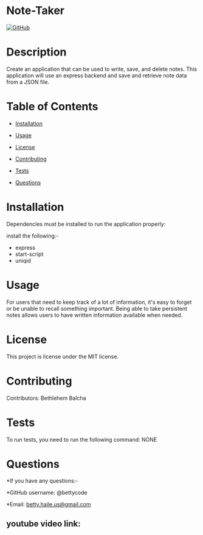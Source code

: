 # Note-Taker


[![GitHub](https://img.shields.io/github/license/bettycode/Note-Taker?logo=MIT&style=plastic)](https://github.com/BB/Note-Taker)

# Description

Create an application that can be used to write, save, and delete notes. This application will use an express backend and save and retrieve note data from a JSON file.


# Table of Contents

* [Installation](#installation)

* [Usage](#usage)

* [License](#license)

* [Contributing](#contributing)

* [Tests](#tests)

* [Questions](#questions)

# Installation

Dependencies must be installed to run the application properly: 

install the following:-

* express
* start-script
* uniqid

# Usage

For users that need to keep track of a lot of information, it's easy to forget or be unable to recall something important. Being able to take persistent notes allows users to have written information available when needed.

# License

This project is license under the MIT license.

# Contributing

​Contributors: Bethlehem Balcha

# Tests

To run tests, you need to run the following command: NONE

# Questions

*If you have any questions:-

*GitHub username: @bettycode 

*Email: betty.haile.us@gmail.com

## youtube video link: 

